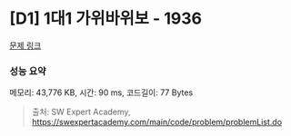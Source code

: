 # [D1] 1대1 가위바위보 - 1936 

[문제 링크](https://swexpertacademy.com/main/code/problem/problemDetail.do?contestProbId=AV5PjKXKALcDFAUq) 

### 성능 요약

메모리: 43,776 KB, 시간: 90 ms, 코드길이: 77 Bytes



> 출처: SW Expert Academy, https://swexpertacademy.com/main/code/problem/problemList.do